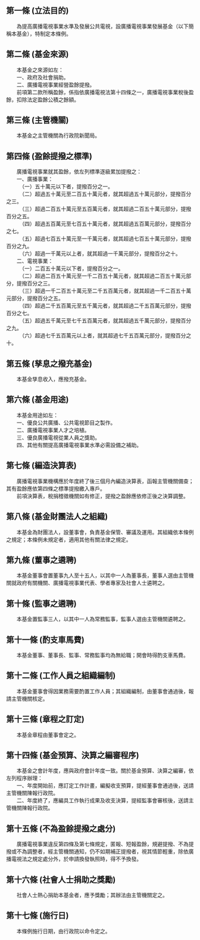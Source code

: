 第一條 (立法目的)
-----------------
　　為提高廣播電視事業水準及發展公共電視，設廣播電視事業發展基金（以下簡稱本基金），特制定本條例。  


第二條 (基金來源)
-----------------
　　本基金之來源如左：  
　　一、政府及社會捐助。  
　　二、廣播電視事業經營盈餘提撥。  
　　前項第二款所稱盈餘，係指依廣播電視法第十四條之一，廣播電視事業稅後盈餘，扣除法定盈餘公積之餘額。  


第三條 (主管機關)
-----------------
　　本基金之主管機關為行政院新聞局。  


第四條 (盈餘提撥之標準)
-----------------------
　　廣播電視事業就其盈餘，依左列標準逐級累加提撥之：  
　　一、廣播事業：  
　　　（一）五十萬元以下者，提撥百分之一。  
　　　（二）超過五十萬元至二百五十萬元者，就其超過五十萬元部分，提撥百分之三。  
　　　（三）超過二百五十萬元至五百萬元者，就其超過二百五十萬元部分，提撥百分之五。  
　　　（四）超過五百萬元至七百五十萬元者，就其超過五百萬元部分，提撥百分之七。  
　　　（五）超過七百五十萬元至一千萬元者，就其超過七百五十萬元部分，提撥百分之九。  
　　　（六）超過一千萬元以上者，就其超過一千萬元部分，提撥百分之十。  
　　二、電視事業：  
　　　（一）二百五十萬元以下者，提撥百分之一。  
　　　（二）超過二百五十萬元至一千二百五十萬元者，就其超過二百五十萬元部分，提撥百分之三。  
　　　（三）超過一千二百五十萬元至二千五百萬元者，就其超過一千二百五十萬元部分，提撥百分之五。  
　　　（四）超過二千五百萬元至五千萬元者，就其超過二千五百萬元部分，提撥百分之七。  
　　　（五）超過五千萬元至七千五百萬元者，就其超過五千萬元部分，提撥百分之九。  
　　　（六）超過七千五百萬元以上者，就其超過七千五百萬元部分，提撥百分之十。  


第五條 (孳息之撥充基金)
-----------------------
　　本基金孳息收入，應撥充基金。  


第六條 (基金用途)
-----------------
　　本基金用途如左：  
　　一、優良公共廣播、公共電視節目之製作。  
　　二、廣播電視事業人才之培植。  
　　三、優良廣播電視從業人員之獎助。  
　　四、其他有關提高廣播電視事業水準必需設備之補助。  


第七條 (編造決算表)
-------------------
　　廣播電視事業機構應於年度終了後三個月內編造決算表，函報主管機關備查；其有盈餘應依第四條之標準提撥繳入專戶。  
　　前項決算表，稅捐稽徵機關如有修正，提撥之盈餘應依修正後之決算調整。  


第八條 (基金財團法人之組織)
---------------------------
　　本基金為財團法人，設董事會，負責基金保管、審議及運用。其組織依本條例之規定；本條例未規定者，適用其他有關法律之規定。  


第九條 (董事之遴聘)
-------------------
　　本基金董事會置董事九人至十五人，以其中一人為董事長，董事人選由主管機關就政府有關機關、廣播電視事業代表、學者專家及社會人士遴聘之。  


第十條 (監事之遴聘)
-------------------
　　本基金置監事三人，以其中一人為常務監事，監事人選由主管機關遴聘之。  


第十一條 (酌支車馬費)
---------------------
　　本基金董事、董事長、監事、常務監事均為無給職；開會時得酌支車馬費。  


第十二條 (工作人員之組織編制)
-----------------------------
　　本基金董事會得因業務需要酌置工作人員；其組織編制，由董事會通過後，報請主管機關核定。  


第十三條 (章程之訂定)
---------------------
　　本基金章程由董事會定之。  


第十四條 (基金預算、決算之編審程序)
-----------------------------------
　　本基金之會計年度，應與政府會計年度一致。關於基金預算、決算之編審，依左列程序辦理：  
　　一、年度開始前，應訂定工作計畫，編擬收支預算，提經董事會通過後，送請主管機關陳報行政院。  
　　二、年度終了，應編具工作執行成果及收支決算，提經監事會審核後，送請主管機關陳報行政院。  


第十五條 (不為盈餘提撥之處分)
-----------------------------
　　廣播電視事業違反第四條及第七條規定，匿報、短報盈餘，規避提撥、不為提撥或不為調整者，經主管機關通知，仍不如期補正提撥者，視其情節輕重，除依廣播電視法之規定處分外，於申請換發執照時，得不予換發。  


第十六條 (社會人士捐助之獎勵)
-----------------------------
　　社會人士熱心捐助本基金者，應予獎勵；其辦法由主管機關定之。  


第十七條 (施行日)
-----------------
　　本條例施行日期，由行政院以命令定之。